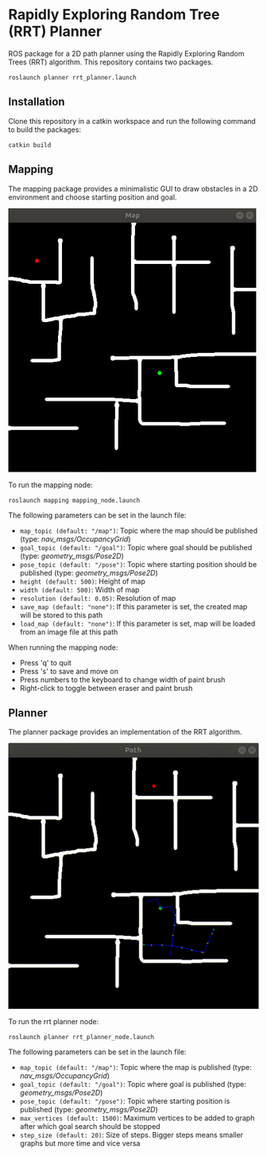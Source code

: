 # Rapidly Exploring Random Tree (RRT) Planner

ROS package for a 2D path planner using the Rapidly Exploring Random Trees (RRT) algorithm. This repository contains two packages.

```
roslaunch planner rrt_planner.launch
```

## Installation

Clone this repository in a catkin workspace and run the following command to build the packages:

```
catkin build
```


## Mapping

The mapping package provides a minimalistic GUI to draw obstacles in a 2D environment and choose starting position and goal.

![Map](images/map.png)


To run the mapping node:
```
roslaunch mapping mapping_node.launch
```

The following parameters can be set in the launch file:

 - `map_topic (default: "/map")`: Topic where the map should be published (type: *nav_msgs/OccupancyGrid*)
 - `goal_topic (default: "/goal")`: Topic where goal should be published (type: *geometry_msgs/Pose2D*)
 - `pose_topic (default: "/pose")`: Topic where starting position should be published (type: *geometry_msgs/Pose2D*)
 - `height (default: 500)`: Height of map
 - `width (default: 500)`: Width of map
 - `resolution (default: 0.05)`: Resolution of map
 - `save_map (default: "none")`: If this parameter is set, the created map will be stored to this path 
 - `load_map (default: "none")`: If this parameter is set, map will be loaded from an image file at this path

When running the mapping node:
 - Press 'q' to quit
 - Press 's' to save and move on
 - Press numbers to the keyboard to change width of paint brush
 - Right-click to toggle between eraser and paint brush
 

## Planner

The planner package provides an implementation of the RRT algorithm.

![Path](images/path.gif)


To run the rrt planner node:
```
roslaunch planner rrt_planner_node.launch
```

The following parameters can be set in the launch file:

 - `map_topic (default: "/map")`: Topic where the map is published (type: *nav_msgs/OccupancyGrid*)
 - `goal_topic (default: "/goal")`: Topic where goal is published (type: *geometry_msgs/Pose2D*)
 - `pose_topic (default: "/pose")`: Topic where starting position is published (type: *geometry_msgs/Pose2D*)
 - `max_vertices (default: 1500)`: Maximum vertices to be added to graph after which goal search should be stopped
 - `step_size (default: 20)`: Size of steps. Bigger steps means smaller graphs but more time and vice versa
